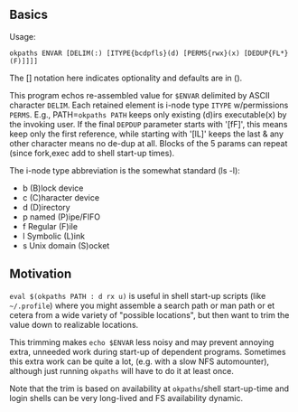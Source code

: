 Basics
------
Usage:
```
okpaths ENVAR [DELIM(:) [ITYPE{bcdpfls}(d) [PERMS{rwx}(x) [DEDUP{FL*}(F)]]]]
```
The [] notation here indicates optionality and defaults are in ().

This program echos re-assembled value for `$ENVAR` delimited by ASCII character
`DELIM`.  Each retained element is i-node type `ITYPE` w/permissions `PERMS`.
E.g., PATH=`okpaths PATH` keeps only existing (d)irs executable(x) by the
invoking user.  If the final `DEPDUP` parameter starts with '[fF]', this means
keep only the first reference, while starting with '[lL]' keeps the last &
any other character means no de-dup at all.  Blocks of the 5 params can repeat
(since fork,exec add to shell start-up times).

The i-node type abbreviation is the somewhat standard (ls -l):
  * b   (B)lock device
  * c   (C)haracter device
  * d   (D)irectory
  * p   named (P)ipe/FIFO
  * f   Regular (F)ile
  * l   Symbolic (L)ink
  * s   Unix domain (S)ocket

Motivation
----------
`eval $(okpaths PATH : d rx u)` is useful in shell start-up scripts (like
`~/.profile`) where you might assemble a search path or man path or et cetera
from a wide variety of "possible locations", but then want to trim the value
down to realizable locations.

This trimming makes `echo $ENVAR` less noisy and may prevent annoying extra,
unneeded work during start-up of dependent programs.  Sometimes this extra work
can be quite a lot, (e.g. with a slow NFS automounter), although just running
`okpaths` will have to do it at least once.

Note that the trim is based on availability at `okpaths`/shell start-up-time
and login shells can be very long-lived and FS availability dynamic.
